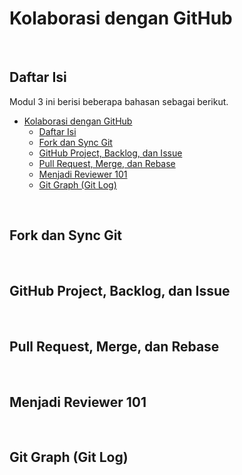 # Kolaborasi dengan GitHub



</br>

## Daftar Isi

Modul 3 ini berisi beberapa bahasan sebagai berikut.

- [Kolaborasi dengan GitHub](#kolaborasi-dengan-github)
  - [Daftar Isi](#daftar-isi)
  - [Fork dan Sync Git](#fork-dan-sync-git)
  - [GitHub Project, Backlog, dan Issue](#github-project-backlog-dan-issue)
  - [Pull Request, Merge, dan Rebase](#pull-request-merge-dan-rebase)
  - [Menjadi Reviewer 101](#menjadi-reviewer-101)
  - [Git Graph (Git Log)](#git-graph-git-log)

</br>

## Fork dan Sync Git



</br>

## GitHub Project, Backlog, dan Issue



</br>

## Pull Request, Merge, dan Rebase



</br>

## Menjadi Reviewer 101



</br>

## Git Graph (Git Log)

